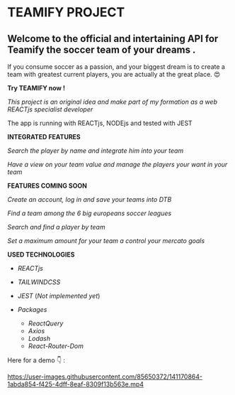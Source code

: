 # TEAMIFY PROJECT

## Welcome to the official and intertaining API for Teamify the soccer team of your dreams .

If you consume soccer as a passion, and your biggest dream is to create a team with greatest current players, you are actually at the great place. 😍

**Try TEAMIFY now !**

_This project is an original idea and make part of my formation as a web REACTjs specialist developer_

The app is running with REACTjs, NODEjs and tested with JEST

**INTEGRATED FEATURES**

_Search the player by name and integrate him into your team_

_Have a view on your team value and manage the players your want in your team_

**FEATURES COMING SOON**

_Create an account, log in and save your teams into DTB_

_Find a team among the 6 big europeans soccer leagues_

_Search and find a player by team_

_Set a maximum amount for your team a control your mercato goals_

**USED TECHNOLOGIES**

- _REACTjs_

- _TAILWINDCSS_

- _JEST_ (_Not implemented yet_)

- _Packages_

  - _ReactQuery_
  - _Axios_
  - _Lodash_
  - _React-Router-Dom_



Here for a demo 👇 :

https://user-images.githubusercontent.com/85650372/141170864-1abda854-f425-4dff-8eaf-8309f13b563e.mp4

